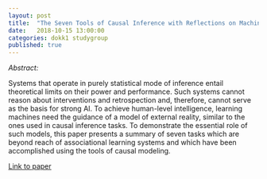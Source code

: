```yaml
---
layout: post
title:  "The Seven Tools of Causal Inference with Reflections on Machine Learning"
date:   2018-10-15 13:00:00
categories: dokk1 studygroup
published: true
---
```

*Abstract:*

Systems that operate in purely statistical mode of inference entail theoretical
limits on their power and performance. Such systems cannot reason about
interventions and retrospection and, therefore, cannot serve as the basis for
strong AI. To achieve human-level intelligence, learning machines need the
guidance of a model of external reality, similar to the ones used in causal
inference tasks. To demonstrate the essential role of such models, this paper
presents a summary of seven tasks which are beyond reach of associational
learning systems and which have been accomplished using the tools of
causal modeling.

[Link to paper](http://ftp.cs.ucla.edu/pub/stat_ser/r481.pdf)
